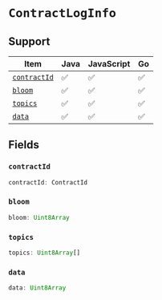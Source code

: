 # `ContractLogInfo`

## Support

| Item | Java | JavaScript | Go
| - | - | - | - |
| [`contractId`](#contractId) | ✅ | ✅ | ✅
| [`bloom`](#bloom) | ✅ | ✅ | ✅
| [`topics`](#topics) | ✅ | ✅ | ✅
| [`data`](#data) | ✅ | ✅ | ✅

## Fields

### `contractId`

```typescript
contractId: ContractId
```

### `bloom`

```typescript
bloom: Uint8Array
```

### `topics`

```typescript
topics: Uint8Array[]
```

### `data`

```typescript
data: Uint8Array
```
